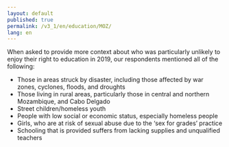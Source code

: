 ```yaml
---
layout: default
published: true
permalink: /v3_1/en/education/MOZ/
lang: en
---
```

When asked to provide more context about who was particularly unlikely to enjoy their right to education in 2019, our respondents mentioned all of the following:

-	Those in areas struck by disaster, including those affected by war zones, cyclones, floods, and droughts
-	Those living in rural areas, particularly those in central and northern Mozambique, and Cabo Delgado
-	Street children/homeless youth
-	People with low social or economic status, especially homeless people
-	Girls, who are at risk of sexual abuse due to the ‘sex for grades’ practice
- 	Schooling that is provided suffers from lacking supplies and unqualified teachers
